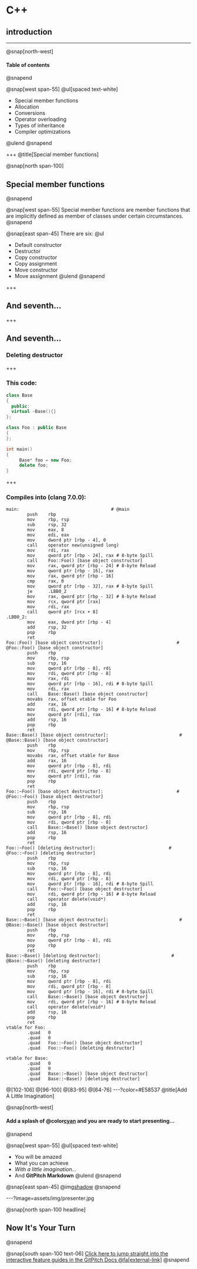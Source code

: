 # C++
## introduction

---

@snap[north-west]
#### Table of contents
@snapend

@snap[west span-55]
@ul[spaced text-white]

- Special member functions
- Allocation
- Conversions
- Operator overloading
- Types of inheritance
- Compiler optimizations

@ulend
@snapend

+++
@title[Special member functions]

@snap[north span-100]
## Special member functions
@snapend

@snap[west span-55]
Special member functions are member functions that are implicitly defined as member of classes under certain circumstances.
@snapend

@snap[east span-45]
There are six:
@ul
- Default constructor
- Destructor
- Copy constructor
- Copy assignment
- Move constructor
- Move assignment
@ulend
@snapend


+++ 
## And seventh...

+++ 

## And seventh...
### Deleting destructor

+++
### This code:
```cpp
class Base
{
  public:
  virtual ~Base(){}
};

class Foo : public Base
{
};

int main()
{   
     Base* foo = new Foo;
     delete foo;
}
```

+++
### Compiles into (clang 7.0.0):
```x86asm
main:                                   # @main
        push    rbp
        mov     rbp, rsp
        sub     rsp, 32
        mov     eax, 8
        mov     edi, eax
        mov     dword ptr [rbp - 4], 0
        call    operator new(unsigned long)
        mov     rdi, rax
        mov     qword ptr [rbp - 24], rax # 8-byte Spill
        call    Foo::Foo() [base object constructor]
        mov     rax, qword ptr [rbp - 24] # 8-byte Reload
        mov     qword ptr [rbp - 16], rax
        mov     rax, qword ptr [rbp - 16]
        cmp     rax, 0
        mov     qword ptr [rbp - 32], rax # 8-byte Spill
        je      .LBB0_2
        mov     rax, qword ptr [rbp - 32] # 8-byte Reload
        mov     rcx, qword ptr [rax]
        mov     rdi, rax
        call    qword ptr [rcx + 8]
.LBB0_2:
        mov     eax, dword ptr [rbp - 4]
        add     rsp, 32
        pop     rbp
        ret
Foo::Foo() [base object constructor]:                            # @Foo::Foo() [base object constructor]
        push    rbp
        mov     rbp, rsp
        sub     rsp, 16
        mov     qword ptr [rbp - 8], rdi
        mov     rdi, qword ptr [rbp - 8]
        mov     rax, rdi
        mov     qword ptr [rbp - 16], rdi # 8-byte Spill
        mov     rdi, rax
        call    Base::Base() [base object constructor]
        movabs  rax, offset vtable for Foo
        add     rax, 16
        mov     rdi, qword ptr [rbp - 16] # 8-byte Reload
        mov     qword ptr [rdi], rax
        add     rsp, 16
        pop     rbp
        ret
Base::Base() [base object constructor]:                           # @Base::Base() [base object constructor]
        push    rbp
        mov     rbp, rsp
        movabs  rax, offset vtable for Base
        add     rax, 16
        mov     qword ptr [rbp - 8], rdi
        mov     rdi, qword ptr [rbp - 8]
        mov     qword ptr [rdi], rax
        pop     rbp
        ret
Foo::~Foo() [base object destructor]:                            # @Foo::~Foo() [base object destructor]
        push    rbp
        mov     rbp, rsp
        sub     rsp, 16
        mov     qword ptr [rbp - 8], rdi
        mov     rdi, qword ptr [rbp - 8]
        call    Base::~Base() [base object destructor]
        add     rsp, 16
        pop     rbp
        ret
Foo::~Foo() [deleting destructor]:                            # @Foo::~Foo() [deleting destructor]
        push    rbp
        mov     rbp, rsp
        sub     rsp, 16
        mov     qword ptr [rbp - 8], rdi
        mov     rdi, qword ptr [rbp - 8]
        mov     qword ptr [rbp - 16], rdi # 8-byte Spill
        call    Foo::~Foo() [base object destructor]
        mov     rdi, qword ptr [rbp - 16] # 8-byte Reload
        call    operator delete(void*)
        add     rsp, 16
        pop     rbp
        ret
Base::~Base() [base object destructor]:                           # @Base::~Base() [base object destructor]
        push    rbp
        mov     rbp, rsp
        mov     qword ptr [rbp - 8], rdi
        pop     rbp
        ret
Base::~Base() [deleting destructor]:                           # @Base::~Base() [deleting destructor]
        push    rbp
        mov     rbp, rsp
        sub     rsp, 16
        mov     qword ptr [rbp - 8], rdi
        mov     rdi, qword ptr [rbp - 8]
        mov     qword ptr [rbp - 16], rdi # 8-byte Spill
        call    Base::~Base() [base object destructor]
        mov     rdi, qword ptr [rbp - 16] # 8-byte Reload
        call    operator delete(void*)
        add     rsp, 16
        pop     rbp
        ret
vtable for Foo:
        .quad   0
        .quad   0
        .quad   Foo::~Foo() [base object destructor]
        .quad   Foo::~Foo() [deleting destructor]

vtable for Base:
        .quad   0
        .quad   0
        .quad   Base::~Base() [base object destructor]
        .quad   Base::~Base() [deleting destructor]
```
@[102-106]
@[96-100]
@[83-95]
@[64-76]
---?color=#E58537 
@title[Add A Little Imagination]

@snap[north-west]
#### Add a splash of @color[cyan](**color**) and you are ready to start presenting...
@snapend

@snap[west span-55]
@ul[spaced text-white]
- You will be amazed
- What you can achieve
- *With a little imagination...*
- And **GitPitch Markdown**
@ulend
@snapend

@snap[east span-45]
@img[shadow](assets/img/conference.png)
@snapend

---?image=assets/img/presenter.jpg

@snap[north span-100 headline]
## Now It's Your Turn
@snapend

@snap[south span-100 text-06]
[Click here to jump straight into the interactive feature guides in the GitPitch Docs @fa[external-link]](https://gitpitch.com/docs/getting-started/tutorial/)
@snapend
